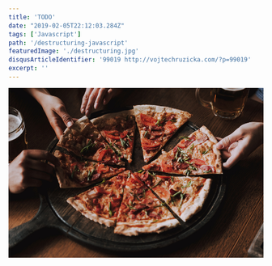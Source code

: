 ```yaml
---
title: 'TODO'
date: "2019-02-05T22:12:03.284Z"
tags: ['Javascript']
path: '/destructuring-javascript'
featuredImage: './destructuring.jpg'
disqusArticleIdentifier: '99019 http://vojtechruzicka.com/?p=99019'
excerpt: ''
---
```


![Destructuring](./destructuring.jpg)
